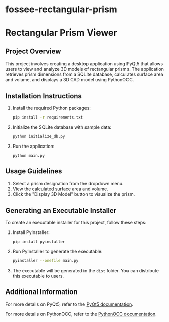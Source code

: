 # fossee-rectangular-prism
# Rectangular Prism Viewer

## Project Overview

This project involves creating a desktop application using PyQt5 that allows users to view and analyze 3D models of rectangular prisms. The application retrieves prism dimensions from a SQLite database, calculates surface area and volume, and displays a 3D CAD model using PythonOCC.

## Installation Instructions

1. Install the required Python packages:
    ```bash
    pip install -r requirements.txt
    ```

2. Initialize the SQLite database with sample data:
    ```bash
    python initialize_db.py
    ```

3. Run the application:
    ```bash
    python main.py
    ```

## Usage Guidelines

1. Select a prism designation from the dropdown menu.
2. View the calculated surface area and volume.
3. Click the "Display 3D Model" button to visualize the prism.

## Generating an Executable Installer

To create an executable installer for this project, follow these steps:

1. Install PyInstaller:
    ```bash
    pip install pyinstaller
    ```

2. Run PyInstaller to generate the executable:
    ```bash
    pyinstaller --onefile main.py
    ```

3. The executable will be generated in the `dist` folder. You can distribute this executable to users.

## Additional Information

For more details on PyQt5, refer to the [PyQt5 documentation](https://www.riverbankcomputing.com/static/Docs/PyQt5/).

For more details on PythonOCC, refer to the [PythonOCC documentation](http://www.pythonocc.org/).
